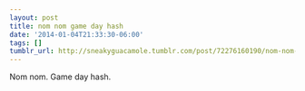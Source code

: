 ```yaml
---
layout: post
title: nom nom game day hash
date: '2014-01-04T21:33:30-06:00'
tags: []
tumblr_url: http://sneakyguacamole.tumblr.com/post/72276160190/nom-nom-game-day-hash
---
```

Nom nom. Game day hash.
